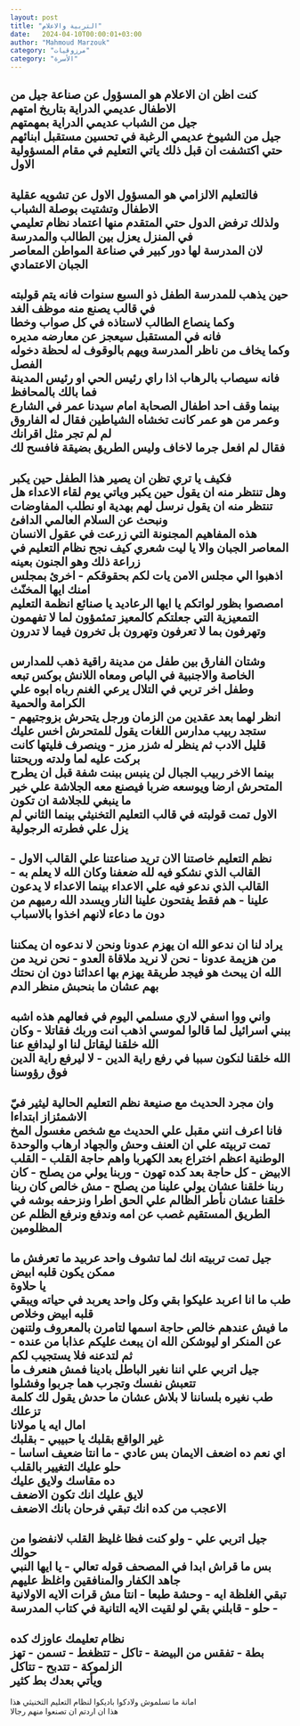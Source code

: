 ```yaml
---
layout: post
title: "التربية والاعلام"
date:   2024-04-10T00:00:01+03:00
author: "Mahmoud Marzouk"
category: "مرزوقيات"
category: "الأسرة"
---
```



كنت اظن ان الاعلام هو المسؤول عن صناعة جيل من الاطفال
عديمي الدراية بتاريخ امتهم  
جيل من الشباب عديمي الدراية بمهمتهم  
جيل من الشيوخ عديمي الرغبة في تحسين مستقبل
ابنائهم  
حتي اكتشفت ان قبل ذلك ياتي التعليم في مقام المسؤولية
الاول  
-  
فالتعليم الالزامي هو المسؤول الاول عن تشويه عقلية
الاطفال وتشتيت بوصلة الشباب  
ولذلك ترفض الدول حتي المتقدم منها اعتماد نظام تعليمي في
المنزل يعزل بين الطالب والمدرسة  
لان المدرسة لها دور كبير في صناعة المواطن المعاصر الجبان
الاعتمادي  
-  
حين يذهب للمدرسة الطفل ذو السبع سنوات فانه يتم قولبته في
قالب يصنع منه موظف الغد  
وكما ينصاع الطالب لاستاذه في كل صواب وخطا  
فانه في المستقبل سيعجز عن معارضه مديره  
وكما يخاف من ناظر المدرسة ويهم بالوقوف له لحظة دخوله
الفصل  
فانه سيصاب بالرهاب اذا راي رئيس الحي او رئيس المدينة فما
بالك بالمحافظ  
بينما وقف احد اطفال الصحابة امام سيدنا عمر في الشارع
وعمر من هو عمر كانت تخشاه الشياطين فقال له الفاروق لم لم تجر مثل
اقرانك  
فقال لم افعل جرما لاخاف وليس الطريق بضيقة فافسح
لك  
-  
فكيف يا تري تظن ان يصير هذا الطفل حين يكبر  
وهل تنتظر منه ان يقول حين يكبر وياتي يوم لقاء الاعداء هل
تنتظر منه ان يقول نرسل لهم بهدية او نطلب المفاوضات ونبحث عن السلام
العالمي الدافئ  
هذه المفاهيم المجنونة التي زرعت في عقول الانسان المعاصر
الجبان والا يا ليت شعري كيف نجح نظام التعليم في زراعة ذلك وهو الجنون
بعينه  
اذهبوا الي مجلس الامن يات لكم بحقوقكم - اخرئ بمجلس امنك
ايها المخنّث  
امصصوا بظور لواتكم يا ايها الرعاديد يا صنائع انظمة
التعليم التمعيزية التي جعلتكم كالمعيز تمئمؤون لما لا تفهمون وتهرفون بما
لا تعرفون وتهرون بل تخرون فيما لا تدرون  
-  
وشتان الفارق بين طفل من مدينة راقية ذهب للمدارس الخاصة
والاجنبية في الباص ومعاه اللانش بوكس تبعه  
وطفل اخر تربي في التلال يرعي الغنم رباه ابوه علي الكرامة
والحمية  
انظر لهما بعد عقدين من الزمان ورجل يتحرش بزوجتيهم - ستجد
ربيب مدارس اللغات يقول للمتحرش اخس عليك قليل الادب ثم ينظر له شزر مزر -
وينصرف فليتها كانت بركت عليه لما ولدته وريحتنا  
بينما الاخر ربيب الجبال لن ينبس ببنت شفة قبل ان يطرح
المتحرش ارضا ويوسعه ضربا فيصنع معه الجلاشة علي خير ما ينبغي للجلاشة ان
تكون  
الاول تمت قولبته في قالب التعليم التخنيثي بينما الثاني
لم يزل علي فطرته الرجولية  
-  
نظم التعليم خاصتنا الان تريد صناعتنا علي القالب الاول -
القالب الذي نشكو فيه لله ضعفنا وكان الله لا يعلم به - القالب الذي ندعو
فيه علي الاعداء بينما الاعداء لا يدعون علينا - هم فقط يفتحون علينا النار
ويسدد الله رميهم من دون ما دعاء لانهم اخذوا بالاسباب  
-  
يراد لنا ان ندعو الله ان يهزم عدونا ونحن لا ندعوه ان
يمكننا من هزيمة عدونا - نحن لا نريد ملاقاة العدو - نحن نريد من الله ان
يبحث هو فيجد طريقة يهزم بها اعدائنا دون ان نحتك بهم عشان ما بنحبش منظر
الدم  
-  
واني ووا اسفي لاري مسلمي اليوم في فعالهم هذه اشبه ببني
اسرائيل لما قالوا لموسي اذهب انت وربك فقاتلا - وكان الله خلقنا ليقاتل
لنا او ليدافع عنا  
الله خلقنا لنكون سببا في رفع راية الدين - لا ليرفع راية
الدين فوق رؤوسنا  
-  
وان مجرد الحديث مع صنيعة نظم التعليم الحالية ليثير فيّ
الاشمئزاز ابتداءا  
فانا اعرف انني مقبل علي الحديث مع شخص مغسول المخ تمت
تربيته علي ان العنف وحش والجهاد ارهاب والوحدة الوطنية اعظم اختراع بعد
الكهربا واهم حاجة القلب - القلب الابيض - كل حاجة بعد كده تهون - وربنا
يولي من يصلح - كان ربنا خلقنا عشان يولي علينا من
يصلح - مش خالص كان ربنا خلقنا عشان نأطر الظالم علي الحق اطرا ونزحفه بوشه
في الطريق المستقيم غصب عن امه وندفع ونرفع الظلم عن المظلومين  
-  
جيل تمت تربيته انك لما تشوف واحد عربيد ما تعرفش ما ممكن
يكون قلبه ابيض  
يا حلاوة  
طب ما انا اعربد عليكوا بقي وكل واحد يعربد في حياته ويبقي
قلبه ابيض وخلاص  
ما فيش عندهم خالص حاجة اسمها لتامرن بالمعروف ولتنهن عن
المنكر او ليوشكن الله ان يبعث عليكم عذابا من عنده - ثم لتدعنه فلا يستجيب
لكم  
جيل اتربي علي اننا نغير الباطل بادينا فمش هنعرف ما تتعبش
نفسك وتجرب هما جربوا وفشلوا  
طب نغيره بلساننا لا بلاش عشان ما حدش يقول لك كلمة
تزعلك  
امال ايه يا مولانا  
غير الواقع بقلبك يا حبيبي - بقلبك  
اي نعم ده اضعف الايمان بس عادي - ما انتا ضعيف اساسا -
حلو عليك التغيير بالقلب  
ده مقاسك ولايق عليك  
لايق عليك انك تكون الاضعف  
الاعجب من كده انك تبقي فرحان بانك الاضعف  
-  
جيل اتربي علي - ولو كنت فظا غليظ القلب لانفضوا من
حولك  
بس ما قراش ابدا في المصحف قوله تعالي - يا ايها النبي
جاهد الكفار والمنافقين واغلظ عليهم  
تبقي الغلظة ايه - وحشة طبعا - انتا مش قرات الايه
الاولانية - حلو - قابلني بقي لو لقيت الايه التانية في كتاب
المدرسة  
-  
نظام تعليمك عاوزك كده  
بطة - تفقس من البيضة - تاكل - تتظغط - تسمن - تهز
الزلموكة - تتدبح - تتاكل  
ويأتي بعدك بط كثير  
-  
امانة ما تسلموش ولادكوا باديكوا لنظام التعليم التخنيثي
هذا  
هذا ان اردتم ان تصنعوا منهم رجالا
